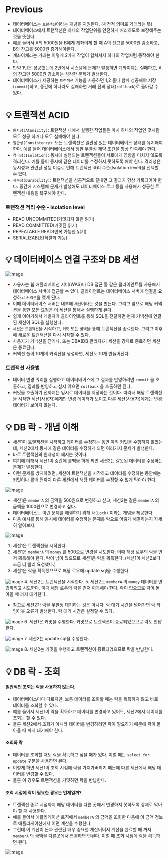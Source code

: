 # Previous
* 데이터베이스는 `트랜잭션`이라는 개념을 지원한다. (사전적 의미로 거래라는 뜻)
* 데이터베이스에서 트랜잭션은 하나의 작업단위를 안전하게 처리하도록 보장해주는 것을 뜻한다.
* 예를 들어서 A의 5000원을 B에게 계좌이체 할 때 A의 잔고를 5000원 감소하고, B의 잔고를 5000원 증가해야한다.
* 계좌이체라는 거래는 이렇게 2가지 작업이 합쳐져서 하나의 작업처럼 동작해야 한다.
* 만약 1번은 성공했는데 2번에서 시스템에 문제가 발생하면 계좌이체는 실패하고, A의 잔고만 5000원 감소하는 심각한 문제가 발생한다.
* 데이터베이스가 제공하는 `트랜잭션` 기능을 사용하면 1,2 둘다 함께 성공해야 저장(`commit`)하고, 중간에 하나라도 실패하면 거래 전의 상태(`rollback`)로 돌아갈 수 있다.

# 💡 트랜잭션 ACID
* `원자성(Atomicity)`: 트랜잭션 내에서 실행한 작업들은 마치 하나의 작업인 것처럼 모두 성공 하거나 모두 실패해야 한다.
* `일관성(Consistency)`: 모든 트랜잭션은 일관성 있는 데이터베이스 상태를 유지해야 한다. 예를 들어 데이터베이스에서 정한 무결성 제약 조건을 항상 만족해야 한다.
* `격리성(Isolation)`: 동시에 실행되는 트랜잭션들이 서로에게 영향을 미치지 않도록 격리한다. 예를 들어 동시에 같은 데이터를 수정하지 못하도록 해야 한다. 격리성은 동시성과 관련된 성능 이슈로 인해 트랜잭션 격리 수준(Isolation level)을 선택할 수 있다.
* `지속성(Durability)`: 트랜잭션을 성공적으로 끝내면 그 결과가 항상 기록되어야 한다. 중간에 시스템에 문제가 발생해도 데이터베이스 로그 등을 사용해서 성공한 트랜잭션 내용을 복구해야 한다.

### 트랜잭션 격리 수준 - Isolation level
* READ UNCOMMITED(커밋되지 않은 읽기)
* READ COMMITTED(커밋된 읽기)
* REPEATABLE READ(반복 가능한 읽기)
* SERIALIZABLE(직렬화 가능) 

# 💡 데이터베이스 연결 구조와 DB 세션
![image](https://github.com/shin-je-woo/TIL/assets/39439576/d118fc85-9b6b-4840-bdb3-430aaf141a13)
* 사용자는 웹 애플리케이션 서버(WAS)나 DB 접근 툴 같은 클라이언트를 사용해서 데이터베이스 서버에 접근할 수 있다. 클라이언트는 데이터베이스 서버에 연결을 요청하고 `커넥션`을 맺게 된다. 
* 이때 데이터베이스 서버는 내부에 `세션`이라는 것을 만든다. 그리고 앞으로 해당 커넥션을 통한 모든 요청은 이 세션을 통해서 실행하게 된다.
* 쉽게 이야기해서 개발자가 클라이언트를 통해 SQL을 전달하면 현재 커넥션에 연결된 세션이 SQL을 실행한다.
* `세션`은 `트랜잭션`을 시작하고, `커밋` 또는 `롤백`을 통해 트랜잭션을 종료한다. 그리고 이후에 새로운 트랜잭션을 다시 시작할 수 있다.
* 사용자가 커넥션을 닫거나, 또는 DBA(DB 관리자)가 세션을 강제로 종료하면 세션은 종료된다.
* 커넥션 풀이 10개의 커넥션을 생성하면, 세션도 10개 만들어진다.

### 트랜잭션 사용법
* 데이터 변경 쿼리를 실행하고 데이터베이스에 그 결과를 반영하려면 `commit` 을 호출하고, 결과를 반영하고 싶지 않으면 `rollback` 을 호출하면 된다.
* 커밋을 호출하기 전까지는 임시로 데이터를 저장하는 것이다. 따라서 해당 트랜잭션을 시작한 세션(사용자)에게만 변경 데이터가 보이고 다른 세션(사용자)에게는 변경 데이터가 보이지 않는다.

# 💡 DB 락 - 개념 이해
* 세션1이 트랜잭션을 시작하고 데이터를 수정하는 동안 아직 커밋을 수행하지 않았는데, 세션2에서 동시에 같은 데이터를 수정하게 되면 여러가지 문제가 발생한다.
* 바로 트랜잭션의 원자성이 깨지는 것이다. 
* 여기에 더해서 세션1이 중간에 롤백을 하게 되면 세션2는 잘못된 데이터를 수정하는 문제가 발생한다.
* 이런 문제를 방지하려면, 세션이 트랜잭션을 시작하고 데이터를 수정하는 동안에는 커밋이나 롤백 전까지 다른 세션에서 해당 데이터를 수정할 수 없게 막아야 한다.

![image](https://github.com/shin-je-woo/TIL/assets/39439576/8db8710f-57b7-4b42-9a66-61cb052643db)
* 세션1은 `memberA` 의 금액을 500원으로 변경하고 싶고, 세션2는 같은 `memberA` 의 금액을 1000원으로 변경하고 싶다.
* 데이터베이스는 이런 문제를 해결하기 위해 `락(Lock)` 이라는 개념을 제공한다.
* 다음 예시를 통해 동시에 데이터를 수정하는 문제를 락으로 어떻게 해결하는지 자세히 알아보자.

![image](https://github.com/shin-je-woo/TIL/assets/39439576/aa9e57b2-0249-4026-be2f-76f5e79a61b8)
1. 세션1은 트랜잭션을 시작한다.
2. 세션1은 `memberA` 의 `money` 를 500으로 변경을 시도한다. 이때 해당 로우의 락을 먼저 획득해야 한다. 락이 남아 있으므로 세션1은 락을 획득한다. (세션1이 세션2보다 조금 더 빨리 요청했다.)
3. 세션1은 락을 획득했으므로 해당 로우에 update sql을 수행한다.

![image](https://github.com/shin-je-woo/TIL/assets/39439576/3e17c7db-4e2f-40df-b0a9-5328a1576834)
4. 세션2는 트랜잭션을 시작한다.
5. 세션2도 `memberA` 의 `money` 데이터를 변경하려고 시도한다. 이때 해당 로우의 락을 먼저 획득해야 한다. 락이 없으므로 락이 돌아올 때 까지 대기한다.
* 참고로 세션2가 락을 무한정 대기하는 것은 아니다. 락 대기 시간을 넘어가면 락 타임아웃 오류가 발생한다. 락 대기 시간은 설정할 수 있다.

![image](https://github.com/shin-je-woo/TIL/assets/39439576/b7312378-57e2-41af-8fe3-6c5f3aa3bbe0)
6. 세션1은 커밋을 수행한다. 커밋으로 트랜잭션이 종료되었으므로 락도 반납한다.

![image](https://github.com/shin-je-woo/TIL/assets/39439576/e24fece2-bd3e-49ca-975c-320bb6fa4e41)
7. 세션2는 update sql을 수행한다.

![image](https://github.com/shin-je-woo/TIL/assets/39439576/a2d2a529-0ef0-4509-8ad2-61a80930bd38)
8. 세션2는 커밋을 수행하고 트랜잭션이 종료되었으므로 락을 반납한다.

# 💡 DB 락 - 조회
#### 일반적인 조회는 락을 사용하지 않는다.
* 데이터베이스마다 다르지만, 보통 데이터를 조회할 때는 락을 획득하지 않고 바로 데이터를 조회할 수 있다.
* 예를 들어서 세션1이 락을 획득하고 데이터를 변경하고 있어도, 세션2에서 데이터를 조회는 할 수 있다.
* 물론 세션2에서 조회가 아니라 데이터를 변경하려면 락이 필요하기 때문에 락이 돌아올 때 까지 대기해야 한다.

#### 조회와 락
* 데이터를 조회할 때도 락을 획득하고 싶을 때가 있다. 이럴 때는 `select for update` 구문을 사용하면 된다.
* 이렇게 하면 세션1이 조회 시점에 락을 가져가버리기 때문에 다른 세션에서 해당 데이터를 변경할 수 없다.
* 물론 이 경우도 트랜잭션을 커밋하면 락을 반납한다.

#### 조회 시점에 락이 필요한 경우는 언제일까?
* 트랜잭션 종료 시점까지 해당 데이터를 다른 곳에서 변경하지 못하도록 강제로 막아야 할 때 사용한다.
* 예를 들어서 애플리케이션 로직에서 `memberA` 의 금액을 조회한 다음에 이 금액 정보로 애플리케이션에서 어떤 계산을 수행한다. 
* 그런데 이 계산이 돈과 관련된 매우 중요한 계산이어서 계산을 완료할 때 까지 `memberA` 의 금액을 다른곳에서 변경하면 안된다. 이럴 때 조회 시점에 락을 획득하면 된다.

![image](https://github.com/shin-je-woo/TIL/assets/39439576/b3881b1a-0b7f-4f36-96bb-479212c99e11)
